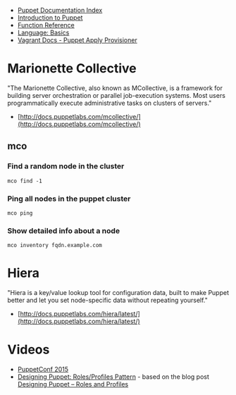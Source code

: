 - [Puppet Documentation Index](https://docs.puppetlabs.com/puppet/)
- [Introduction to Puppet](https://docs.puppetlabs.com/guides/introduction.html)
- [Function Reference](https://docs.puppetlabs.com/references/latest/function.html)
- [Language: Basics](https://docs.puppetlabs.com/puppet/latest/reference/lang_summary.html)
- [Vagrant Docs - Puppet Apply Provisioner](https://docs.vagrantup.com/v2/provisioning/puppet_apply.html)

# Marionette Collective
"The Marionette Collective, also known as MCollective, is a framework for building server orchestration or parallel job-execution systems. Most users programmatically execute administrative tasks on clusters of servers."
- [http://docs.puppetlabs.com/mcollective/](http://docs.puppetlabs.com/mcollective/)

## mco
### Find a random node in the cluster

```
mco find -1
```

### Ping all nodes in the puppet cluster

```
mco ping
```

### Show detailed info about a node

```
mco inventory fqdn.example.com
```

# Hiera
"Hiera is a key/value lookup tool for configuration data, built to make Puppet better and let you set node-specific data without repeating yourself."
- [http://docs.puppetlabs.com/hiera/latest/](http://docs.puppetlabs.com/hiera/latest/)

# Videos
- [PuppetConf 2015](https://www.youtube.com/playlist?list=PLV86BgbREluUDlJW_jAqnWPj0THx7eXBA)
- [Designing Puppet: Roles/Profiles Pattern](https://www.youtube.com/watch?v=ZpHtOnlSGNY) - based on the blog post [Designing Puppet – Roles and Profiles](http://www.craigdunn.org/2012/05/239/)
